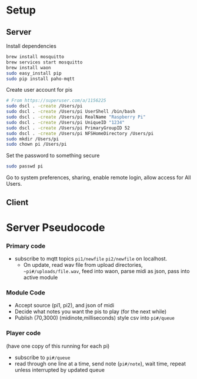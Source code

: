
# Setup

## Server


Install dependencies

```sh
brew install mosquitto
brew services start mosquitto
brew install waon
sudo easy_install pip
sudo pip install paho-mqtt
```

Create user account for pis

```sh
# From https://superuser.com/a/1156225
sudo dscl . -create /Users/pi
sudo dscl . -create /Users/pi UserShell /bin/bash
sudo dscl . -create /Users/pi RealName "Raspberry Pi"
sudo dscl . -create /Users/pi UniqueID "1234"
sudo dscl . -create /Users/pi PrimaryGroupID 52
sudo dscl . -create /Users/pi NFSHomeDirectory /Users/pi
sudo mkdir /Users/pi
sudo chown pi /Users/pi
```

Set the password to something secure

```sh
sudo passwd pi
```

Go to system preferences, sharing, enable remote login, allow access for All Users.


## Client



# Server Pseudocode

### Primary code

* subscribe to mqtt topics `pi1/newfile` `pi2/newfile` on localhost.
	* On update, read wav file from upload directories,
		`~pi#/uploads/file.wav`, feed into waon, parse midi as json,
		pass into active module

### Module Code

* Accept source (pi1, pi2), and json of midi
* Decide what notes you want the pis to play (for the next while)
* Publish (70,3000) (midinote,milliseconds) style csv
  into `pi#/queue`

### Player code

(have one copy of this running for each pi)

* subscribe to `pi#/queue`
* read through one line at a time, send note (`pi#/note`), wait time, repeat
unless interrupted by updated queue
